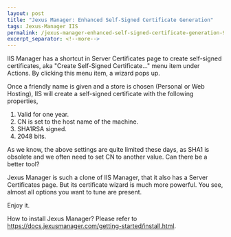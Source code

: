 ```yaml
---
layout: post
title: "Jexus Manager: Enhanced Self-Signed Certificate Generation"
tags: Jexus-Manager IIS
permalink: /jexus-manager-enhanced-self-signed-certificate-generation-9ff4940d6b07
excerpt_separator: <!--more-->
---
```

IIS Manager has a shortcut in Server Certificates page to create self-signed certificates, aka "Create Self-Signed Certificate…" menu item under Actions. By clicking this menu item, a wizard pops up.

Once a friendly name is given and a store is chosen (Personal or Web Hosting), IIS will create a self-signed certificate with the following properties,

1. Valid for one year.
1. CN is set to the host name of the machine.
1. SHA1RSA signed.
1. 2048 bits.
<!--more-->

As we know, the above settings are quite limited these days, as SHA1 is obsolete and we often need to set CN to another value. Can there be a better tool?

Jexus Manager is such a clone of IIS Manager, that it also has a Server Certificates page. But its certificate wizard is much more powerful. You see, almost all options you want to tune are present.

Enjoy it.

How to install Jexus Manager? Please refer to https://docs.jexusmanager.com/getting-started/install.html.
